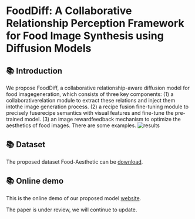 # FoodDiff: A Collaborative Relationship Perception Framework for Food Image Synthesis using Diffusion Models

## 📚 Introduction
We propose FoodDiff, a collaborative relationship-aware diffusion model for food imagegeneration, which consists of three key components: (1) a collaborativerelation module to extract these relations and inject them intothe image generation process. (2) a recipe fusion fine-tuning module to precisely fuserecipe semantics with visual features and fine-tune the  pre-trained model. (3) an image rewardfeedback mechanism to optimize the aesthetics of food images. 
There are some examples.
![results](images/results.png)

## 📚 Dataset
The proposed dataset Food-Aesthetic can be [download](https://drive.google.com/drive/folders/1X3qF9QiwzWyXHWPdoictFX9AxDOiJ1zZ?usp=drive_link).

## 📚 Online demo
This is the online demo of our proposed model [website](http://8.130.9.189/#/pages/index/index).

The paper is under review, we will continue to update.
